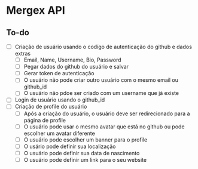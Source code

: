 # Mergex API

## To-do

- [ ] Criação de usuário usando o codígo de autenticação do github e dados extras
  - [ ] Email, Name, Username, Bio, Password
  - [ ] Pegar dados do github do usuário e salvar
  - [ ] Gerar token de autenticação
  - [ ] O usuário não pode criar outro usuário com o mesmo email ou github_id
  - [ ] O usuário não pdoe ser criado com um username que já existe
- [ ] Login de usuário usando o github_id
- [ ] Criação de profile do usuário
  - [ ] Após a criação do usuário, o usuário deve ser redirecionado para a página de profile
  - [ ] O usuário pode usar o mesmo avatar que está no github ou pode escolher um avatar diferente
  - [ ] O usuário pode escolher um banner para o profile
  - [ ] O usário pode definir sua localização
  - [ ] O usuário pode definir sua data de nascimento
  - [ ] O usuário pode definir um link para o seu website
